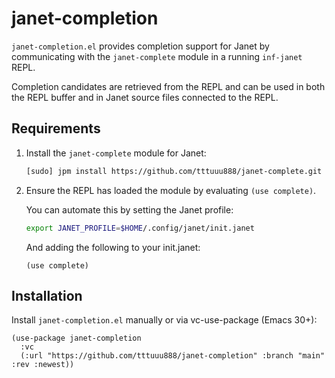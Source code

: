 # janet-completion

`janet-completion.el` provides completion support for Janet by communicating with the `janet-complete` module in a running `inf-janet` REPL.

Completion candidates are retrieved from the REPL and can be used in both the REPL buffer and in Janet source files connected to the REPL.

## Requirements

1. Install the `janet-complete` module for Janet:

    ```sh
    [sudo] jpm install https://github.com/tttuuu888/janet-complete.git
    ```

2. Ensure the REPL has loaded the module by evaluating `(use complete)`.

    You can automate this by setting the Janet profile:
    
    ```sh
    export JANET_PROFILE=$HOME/.config/janet/init.janet
    ```
    
    And adding the following to your init.janet:
    
    ```
    (use complete)
    ```

## Installation

Install `janet-completion.el` manually or via vc-use-package (Emacs 30+):

```emacs-lisp
(use-package janet-completion
  :vc
  (:url "https://github.com/tttuuu888/janet-completion" :branch "main" :rev :newest))

```
